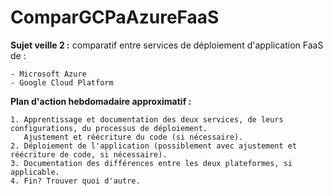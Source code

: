 # ComparGCPaAzureFaaS

**Sujet veille 2 :** comparatif entre services de déploiement d'application FaaS de :

    - Microsoft Azure
    - Google Cloud Platform

**Plan d'action hebdomadaire approximatif :**

    1. Apprentissage et documentation des deux services, de leurs configurations, du processus de déploiement.
       Ajustement et réécriture du code (si nécessaire).
    2. Déploiement de l'application (possiblement avec ajustement et réécriture de code, si nécessaire).
    3. Documentation des différences entre les deux plateformes, si applicable.
    4. Fin? Trouver quoi d'autre.
